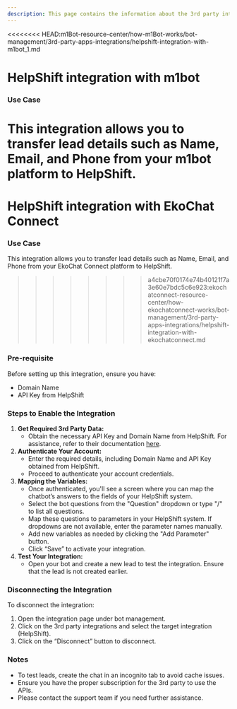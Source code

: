 ```yaml
---
description: This page contains the information about the 3rd party integrations.
---
```


<<<<<<<< HEAD:m1Bot-resource-center/how-m1Bot-works/bot-management/3rd-party-apps-integrations/helpshift-integration-with-m1bot_1.md
# HelpShift integration with m1bot

### Use Case

This integration allows you to transfer lead details such as Name, Email, and Phone from your m1bot platform to HelpShift.
========
# HelpShift integration with EkoChat Connect

### Use Case

This integration allows you to transfer lead details such as Name, Email, and Phone from your EkoChat Connect platform to HelpShift.
>>>>>>>> a4cbe70f0174e74b40121f7a3e60e7bdc5c6e923:ekochatconnect-resource-center/how-ekochatconnect-works/bot-management/3rd-party-apps-integrations/helpshift-integration-with-ekochatconnect.md

### Pre-requisite

Before setting up this integration, ensure you have:

* Domain Name
* API Key from HelpShift

### Steps to Enable the Integration

1. **Get Required 3rd Party Data:**
   * Obtain the necessary API Key and Domain Name from HelpShift. For assistance, refer to their documentation [here](https://developers.helpshift.com/rest-api/getting-started/).
2. **Authenticate Your Account:**
   * Enter the required details, including Domain Name and API Key obtained from HelpShift.
   * Proceed to authenticate your account credentials.
3. **Mapping the Variables:**
   * Once authenticated, you'll see a screen where you can map the chatbot’s answers to the fields of your HelpShift system.
   * Select the bot questions from the "Question" dropdown or type "/" to list all questions.
   * Map these questions to parameters in your HelpShift system. If dropdowns are not available, enter the parameter names manually.
   * Add new variables as needed by clicking the "Add Parameter" button.
   * Click “Save” to activate your integration.
4. **Test Your Integration:**
   * Open your bot and create a new lead to test the integration. Ensure that the lead is not created earlier.

### Disconnecting the Integration

To disconnect the integration:

1. Open the integration page under bot management.
2. Click on the 3rd party integrations and select the target integration (HelpShift).
3. Click on the “Disconnect” button to disconnect.

### Notes

* To test leads, create the chat in an incognito tab to avoid cache issues.
* Ensure you have the proper subscription for the 3rd party to use the APIs.
* Please contact the support team if you need further assistance.
